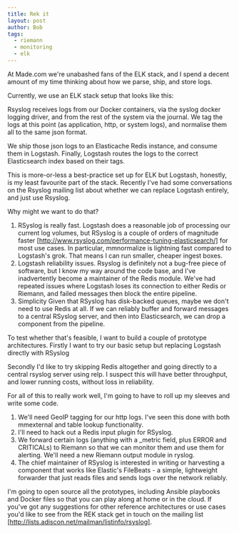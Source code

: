 ```yaml
---
title: Rek it
layout: post
author: Bob
tags:
  - riemann
  - monitoring
  - elk
---
```


At Made.com we're unabashed fans of the ELK stack, and I spend a decent amount of my
time thinking about how we parse, ship, and store logs.

Currently, we use an ELK stack setup that looks like this:

Rsyslog receives logs from our Docker containers, via the syslog docker logging driver,
and from the rest of the system via the journal. We tag the logs at this point (as
application, http, or system logs), and normalise them all to the same json format.

We ship those json logs to an Elasticache Redis instance, and consume them in Logstash.
Finally, Logstash routes the logs to the correct Elasticsearch index based on their
tags.

This is more-or-less a best-practice set up for ELK but Logstash, honestly, is my least
favourite part of the stack. Recently I've had some conversations on the Rsyslog mailing
list about whether we can replace Logstash entirely, and just use Rsyslog.

Why might we want to do that?

1.  RSyslog is really fast. Logstash does a reasonable job of processing our current log
    volumes, but RSyslog is a couple of orders of magnitude faster
    [http://www.rsyslog.com/performance-tuning-elasticsearch/] for most use cases. In
    particular, mmnormalize is lightning fast compared to Logstash's grok. That means I
    can run smaller, cheaper ingest boxes.
2.  Logstash reliability issues. Rsyslog is definitely not a bug-free piece of software,
    but I know my way around the code base, and I've inadvertently become a maintainer
    of the Redis module. We've had repeated issues where Logstash loses its connection
    to either Redis or Riemann, and failed messages then block the entire pipeline.
3.  Simplicity Given that RSyslog has disk-backed queues, maybe we don't need to use
    Redis at all. If we can reliably buffer and forward messages to a central RSyslog
    server, and then into Elasticsearch, we can drop a component from the pipeline.

To test whether that's feasible, I want to build a couple of prototype architectures.
Firstly I want to try our basic setup but replacing Logstash directly with RSyslog

Secondly I'd like to try skipping Redis altogether and going directly to a central
rsyslog server using relp. I suspect this will have better throughput, and lower running
costs, without loss in reliability.

For all of this to really work well, I'm going to have to roll up my sleeves and write
some code.

1.  We'll need GeoIP tagging for our http logs. I've seen this done with both mmexternal
    and table lookup functionality.
2.  I'll need to hack out a Redis input plugin for RSyslog.
3.  We forward certain logs (anything with a \_metric field, plus ERROR and CRITICALs)
    to Riemann so that we can monitor them and use them for alerting. We'll need a new
    Riemann output module in ryslog.
4.  The chief maintainer of RSyslog is interested in writing or harvesting a component
    that works like Elastic's FileBeats - a simple, lightweight forwarder that just
    reads files and sends logs over the network reliably.

I'm going to open source all the prototypes, including Ansible playbooks and Docker
files so that you can play along at home or in the cloud. If you've got any suggestions
for other reference architectures or use cases you'd like to see from the REK stack get
in touch on the mailing list [http://lists.adiscon.net/mailman/listinfo/rsyslog].
